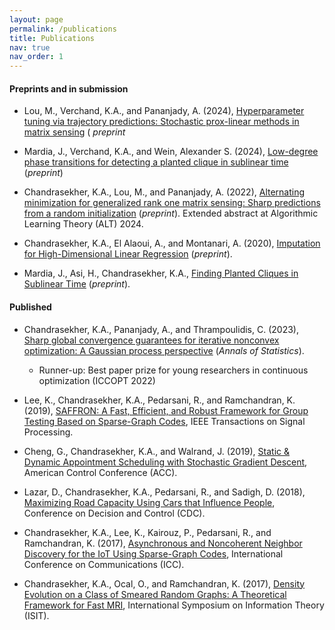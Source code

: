 ```yaml
---
layout: page 
permalink: /publications
title: Publications
nav: true
nav_order: 1
---
```


#### Preprints and in submission

- Lou, M., Verchand, K.A., and Pananjady, A. (2024), [Hyperparameter tuning via trajectory predictions: Stochastic prox-linear methods in matrix sensing](https://arxiv.org/abs/2402.01599) (<em> preprint</em>

- Mardia, J., Verchand, K.A., and Wein, Alexander S. (2024), [Low-degree phase transitions for detecting a planted clique in sublinear time](https://arxiv.org/abs/2402.05451) (<em>preprint</em>)

- Chandrasekher, K.A., Lou, M., and Pananjady, A. (2022), [Alternating minimization for generalized rank one matrix sensing: Sharp predictions from a random initialization](https://arxiv.org/abs/2207.09660) (<em>preprint</em>). Extended abstract at Algorithmic Learning Theory (ALT) 2024.


- Chandrasekher, K.A., El Alaoui, A., and Montanari, A. (2020), [Imputation for
  High-Dimensional Linear Regression](https://arxiv.org/abs/2001.09180)
  (<em>preprint</em>).

- Mardia, J., Asi, H., Chandrasekher, K.A., [Finding Planted Cliques in Sublinear
  Time](https://arxiv.org/abs/2004.12002) (<em>preprint</em>).

#### Published
- Chandrasekher, K.A., Pananjady, A., and Thrampoulidis, C. (2023), [Sharp global convergence guarantees for iterative nonconvex optimization: A Gaussian process perspective](https://arxiv.org/abs/2109.09859) (<em>Annals of Statistics</em>).
     - Runner-up: Best paper prize for young researchers in continuous
      optimization (ICCOPT 2022)

- Lee, K., Chandrasekher, K.A., Pedarsani, R., and Ramchandran, K.
  (2019), [SAFFRON: A Fast, Efficient, and Robust Framework for Group Testing Based on Sparse-Graph Codes](https://ieeexplore.ieee.org/document/8771121), IEEE Transactions on Signal Processing. 

- Cheng, G., Chandrasekher, K.A., and Walrand, J. (2019), [Static & Dynamic Appointment Scheduling with Stochastic Gradient Descent](https://ieeexplore.ieee.org/document/8814666), American Control Conference (ACC).

- Lazar, D., Chandrasekher, K.A., Pedarsani, R., and Sadigh, D.
  (2018), [Maximizing Road Capacity Using Cars that Influence People](https://arxiv.org/abs/1807.04414), Conference on Decision and Control (CDC).

- Chandrasekher, K.A., Lee, K., Kairouz, P., Pedarsani, R., and
  Ramchandran, K. (2017), [Asynchronous and Noncoherent Neighbor Discovery for the IoT Using Sparse-Graph Codes](https://ieeexplore.ieee.org/abstract/document/7996746), International Conference on Communications (ICC).

- Chandrasekher, K.A., Ocal, O., and Ramchandran, K. (2017), [Density Evolution on a Class of Smeared Random Graphs: A Theoretical Framework for Fast MRI](https://arxiv.org/abs/1705.02453), International Symposium on Information Theory (ISIT).


